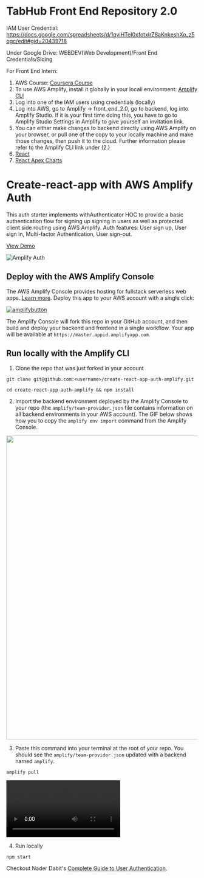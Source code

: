 # TabHub Front End Repository 2.0

IAM User Credential: https://docs.google.com/spreadsheets/d/1qviHTeI0xfotxIrZ8aKnkeshXo_z5ogc/edit#gid=20439718

Under Google Drive: WEBDEV(Web Development)/Front End Credentials/Siqing

For Front End Intern:
  1. AWS Course: [Coursera Course](https://www.coursera.org/specializations/aws-python-serverless-development?utm_source=gg&utm_medium=sem&utm_campaign=01-BrandedSearch-US&utm_content=01-BrandedSearch-US&campaignid=380484307&adgroupid=37885224444&device=c&keyword=coursera%20courses&matchtype=b&network=g&devicemodel=&adpostion=&creativeid=453161125901&hide_mobile_promo=&gclid=Cj0KCQiAqbyNBhC2ARIsALDwAsANiv_eB84-AYD4YBDb9D-K-QUWCpm12XOM2douhstfWJZqkPZdq2UaAu1OEALw_wcB)
  2. To use AWS Amplify, install it globally in your locall environment: [Amplify CLI](https://docs.amplify.aws/cli/)
  3. Log into one of the IAM users using credentials (locally)
  4. Log into AWS, go to Amplify -> front_end_2.0, go to backend, log into Amplify Studio. If it is your first time doing this, you have to go to Amplify Studio Settings in Amplify to give yourself an invitation link.
  5. You can either make changes to backend directly using AWS Amplify on your browser, or pull one of the copy to your locally machine and make those changes, then push it to the cloud. Further information please refer to the Amplify CLI link under (2.)
  6. [React](https://reactjs.org/)
  7. [React Apex Charts](https://apexcharts.com/docs/react-charts/)



# Create-react-app with AWS Amplify Auth 

This auth starter implements withAuthenticator HOC to provide a basic authentication flow for signing up signing in users as well as protected client side routing using AWS Amplify. Auth features: User sign up, User sign in, Multi-factor Authentication, User sign-out.

[View Demo](https://master.d2ka7y7551sk8n.amplifyapp.com/)

![Amplify Auth](src/images/auth.gif)

## Deploy with the AWS Amplify Console

The AWS Amplify Console provides hosting for fullstack serverless web apps. [Learn more](https://console.amplify.aws). Deploy this app to your AWS account with a single click:

[![amplifybutton](https://oneclick.amplifyapp.com/button.svg)](https://console.aws.amazon.com/amplify/home#/deploy?repo=https://github.com/aws-samples/create-react-app-auth-amplify)

The Amplify Console will fork this repo in your GitHub account, and then build and deploy your backend and frontend in a single workflow. Your app will be available at `https://master.appid.amplifyapp.com`.

## Run locally with the Amplify CLI

1. Clone the repo that was just forked in your account

  ```
  git clone git@github.com:<username>/create-react-app-auth-amplify.git

  cd create-react-app-auth-amplify && npm install
  ```

2. Import the backend environment deployed by the Amplify Console to your repo (the `amplify/team-provider.json` file contains information on all backend environments in your AWS account). The GIF below shows how you to copy the `amplify env import` command from the Amplify Console. 

<img src="https://github.com/aws-samples/create-react-app-auth-amplify/blob/master/src/images/import-backend.gif" width="800"/>

3. Paste this command into your terminal at the root of your repo. You should see the `amplify/team-provider.json` updated with a backend named `amplify`.

  ```
  amplify pull
  ```

![img](src/images/amplify-pull.mov)

4. Run locally

  ```
  npm start
  ```

Checkout Nader Dabit's [Complete Guide to User Authentication](https://dev.to/dabit3/the-complete-guide-to-user-authentication-with-the-amplify-framework-2inh).

